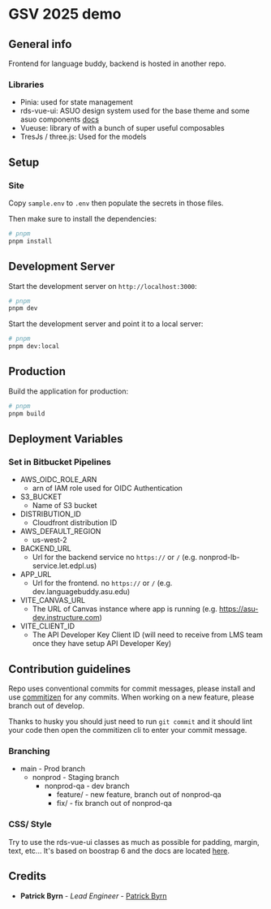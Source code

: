 # GSV 2025 demo

## General info

Frontend for language buddy, backend is hosted in another repo.

### Libraries

- Pinia: used for state management
- rds-vue-ui: ASUO design system used for the base theme and some asuo components [docs](https://rds-vue-ui.edpl.us/)
- Vueuse: library of with a bunch of super useful composables
- TresJs / three.js: Used for the models

## Setup

### Site

Copy `sample.env` to `.env` then populate the secrets in those files.

Then make sure to install the dependencies:

```bash
# pnpm
pnpm install
```

## Development Server

Start the development server on `http://localhost:3000`:

```bash
# pnpm
pnpm dev
```

Start the development server and point it to a local server:

```bash
# pnpm
pnpm dev:local
```

## Production

Build the application for production:

```bash
# pnpm
pnpm build
```

## Deployment Variables

### Set in Bitbucket Pipelines

- AWS_OIDC_ROLE_ARN
  - arn of IAM role used for OIDC Authentication
- S3_BUCKET
  - Name of S3 bucket
- DISTRIBUTION_ID
  - Cloudfront distribution ID
- AWS_DEFAULT_REGION
  - us-west-2
- BACKEND_URL
  - Url for the backend service no `https://` or `/` (e.g. nonprod-lb-service.let.edpl.us)
- APP_URL
  - Url for the frontend. no `https://` or `/` (e.g. dev.languagebuddy.asu.edu)
- VITE_CANVAS_URL
  - The URL of Canvas instance where app is running (e.g. https://asu-dev.instructure.com)
- VITE_CLIENT_ID
  - The API Developer Key Client ID (will need to receive from LMS team once they have setup API Developer Key)

## Contribution guidelines

Repo uses conventional commits for commit messages, please install and use [commitizen](https://commitizen.github.io/cz-cli/) for any commits. When working on a new feature, please branch out of develop.

Thanks to husky you should just need to run `git commit` and it should lint your code then open the commitizen cli to enter your commit message.

### Branching

- main - Prod branch
  - nonprod - Staging branch
    - nonprod-qa - dev branch
      - feature/ - new feature, branch out of nonprod-qa
      - fix/ - fix branch out of nonprod-qa

### CSS/ Style

Try to use the rds-vue-ui classes as much as possible for padding, margin, text, etc... It's based on boostrap 6 and the docs are located [here](https://rds-vue-ui.edpl.us/?path=/docs/introduction-contributing--docs).

## Credits

- **Patrick Byrn** - _Lead Engineer_ - [Patrick Byrn](pbyrn@asu.edu)
